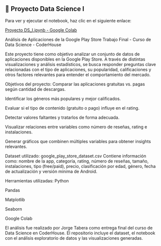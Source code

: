 ## 📓 Proyecto Data Science I

Para ver y ejecutar el notebook, haz clic en el siguiente enlace:

[Proyecto DS_I.ipynb - Google Colab](https://colab.research.google.com/github/JorgeTabera/CoderH_DataScienceI/blob/main/Proyecto%20DS_I.ipynb)


Análisis de Aplicaciones de la Google Play Store
Trabajo Final - Curso de Data Science - CoderHouse

Este proyecto tiene como objetivo analizar un conjunto de datos de aplicaciones disponibles en la Google Play Store. A través de distintas visualizaciones y análisis estadísticos, se busca responder preguntas clave relacionadas con el tipo de aplicaciones, su popularidad, calificaciones y otros factores relevantes para entender el comportamiento del mercado.

Objetivos del proyecto:
Comparar las aplicaciones gratuitas vs. pagas según cantidad de descargas.

Identificar los géneros más populares y mejor calificados.

Evaluar si el tipo de contenido (gratuito o pago) influye en el rating.

Detectar valores faltantes y tratarlos de forma adecuada.

Visualizar relaciones entre variables como número de reseñas, rating e instalaciones.

Generar gráficos que combinen múltiples variables para obtener insights relevantes.

Dataset utilizado:
google_play_store_dataset.csv
Contiene información como: nombre de la app, categoría, rating, número de reseñas, tamaño, instalaciones, tipo (free/paid), precio, clasificación por edad, género, fecha de actualización y versión mínima de Android.

Herramientas utilizadas:
Python

Pandas

Matplotlib

Seaborn

Google Colab

El análisis fue realizado por Jorge Tabera como entrega final del curso de Data Science en CoderHouse. El repositorio incluye el dataset, el notebook con el análisis exploratorio de datos y las visualizaciones generadas.
